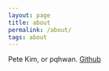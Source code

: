 ```yaml
---
layout: page
title: about
permalink: /about/
tags: about
---
```


Pete Kim, or pqhwan. [Github](https://github.com/pqhwan)
